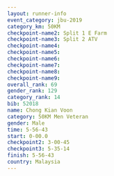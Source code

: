 ```yaml
---
layout: runner-info 
event_category: jbu-2019 
category_km: 50KM 
checkpoint-name2: Split 1 E Farm 
checkpoint-name3: Split 2 ATV 
checkpoint-name4: 
checkpoint-name5: 
checkpoint-name6: 
checkpoint-name7: 
checkpoint-name8: 
checkpoint-name9: 
overall_rank: 69
gender_rank: 129
category_rank: 14
bib: 52018
name: Chong Kian Voon
category: 50KM Men Veteran
gender: Male
time: 5-56-43
start: 0-00.0
checkpoint2: 3-00-45
checkpoint3: 5-35-14
finish: 5-56-43
country: Malaysia
---
```

